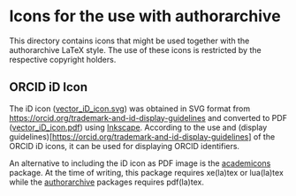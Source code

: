 # Icons for the use with authorarchive

This directory contains icons that might be used together with
the authorarchive LaTeX style. The use of these icons is
restricted by the respective copyright holders.

## ORCID iD Icon

The iD icon ([vector_iD_icon.svg](vector_iD_icon.svg)) was obtained in
SVG format from
<https://orcid.org/trademark-and-id-display-guidelines> and converted
to PDF ([vector_iD_icon.pdf](vector_iD_icon.pdf)) using
[Inkscape](https://inkscape.org).  According to the use and (display
guidelines)[https://orcid.org/trademark-and-id-display-guidelines] of
the ORCID iD icons, it can be used for displaying ORCID identifiers.

An alternative to including the iD icon as PDF image is the
[academicons](https://ctan.org/pkg/academicons) package. At the time
of writing, this package requires xe(la)tex or lua(la)tex while the
[authorarchive](https://ctan.org/pkg/authorarchive) packages requires
pdf(la)tex.
